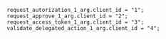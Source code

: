 	request_autorization_1_arg.client_id = "1";
	request_approve_1_arg.client_id = "2";
	request_access_token_1_arg.client_id = "3";
	validate_delegated_action_1_arg.client_id = "4";